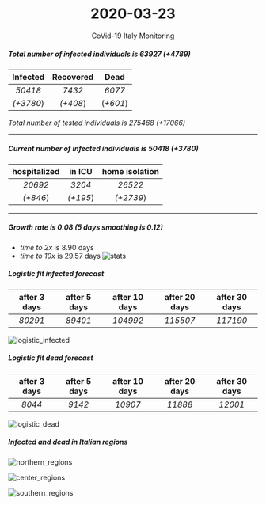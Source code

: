 <div align='center'>

# 2020-03-23
CoVid-19 Italy Monitoring
</div>

##### Total number of infected individuals is 63927 (+4789)
Infected | Recovered | Dead
:---: | :---: | :---:
*50418* | *7432* | *6077*
*(+3780*) | *(+408*) | (*+601*)

*Total number of tested individuals is 275468 (+17066)*
***
##### Current number of infected individuals is 50418 (+3780)
hospitalized | in ICU | home isolation
:---: | :---: | :---:
*20692* |*3204* |*26522*
*(+846*) |*(+195*) |*(+2739*)
***
##### Growth rate is 0.08 (5 days smoothing is 0.12)
- *time to 2x* is 8.90 days
- *time to 10x* is 29.57 days
![stats][stats]

##### Logistic fit infected forecast
after 3 days | after 5 days | after 10 days | after 20 days | after 30 days
:---: | :---: | :---: | :---: | :---:
*80291* |*89401* |*104992* |*115507* |*117190*


![logistic_infected][logistic_infected]

##### Logistic fit dead forecast
after 3 days | after 5 days | after 10 days | after 20 days | after 30 days
:---: | :---: | :---: | :---: | :---:
*8044* |*9142* |*10907* |*11888* |*12001*


![logistic_dead][logistic_dead]


##### Infected and dead in Italian regions


![northern_regions][northern_regions]


![center_regions][center_regions]


![southern_regions][southern_regions]

[stats]: stats.png
[logistic_infected]: logistic_infected.png
[logistic_dead]: logistic_dead.png
[northern_regions]: northern_regions.png
[center_regions]: center_regions.png
[southern_regions]: southern_regions.png
